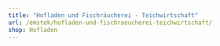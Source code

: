 ```yaml
---
title: "Hofladen und Fischräucherei - Teichwirtschaft"
url: /emstek/hofladen-und-fischraeucherei-teichwirtschaft/
shop: Hofladen
---
```


